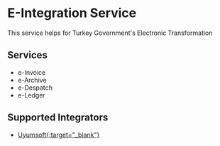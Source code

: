# E-Integration Service

This service helps for Turkey Government's Electronic Transformation 

## Services

* e-Invoice
* e-Archive
* e-Despatch
* e-Ledger

## Supported Integrators

* [Uyumsoft{:target="_blank"}](https://www.uyumsoft.com/)